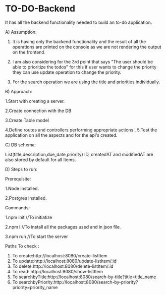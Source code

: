 # TO-DO-Backend
It has all the backend functionality needed to build an to-do application.

A) Assumption:
  1. It is having only the backend functionality and the result of all the operations are printed on the console as we are not rendering the output on the frontend.
  
 2. I am also considering for the 3rd point that says "The  user should be able to prioritize the todos" for this if user wants to change the priority they can use update operation to change the priority. 
 
 3. For the search operation we are using the title and priorities individually.
  

B) Approach:

  1.Start with creating a server.
  
  2.Create connection with the DB
  
  3.Create Table model
  
  4.Define routes and controllers performing appropriate actions
  .
  5.Test the application on all the aspects and for the api's created.
  
C) DB schema:

  List(title,description,due_date,priority)
  ID, createdAT and modifiedAT are also stored by default for all Items.
  
D) Steps to run:

  Prerequisite:
  
  1.Node installed.
  
  2.Postgres installed.

  Commands:
  
  1.npm init //To initiatize 
  
  2.npm i //To install all the packages used and in json file.
  
  3.npm run //To start the server

  Paths To check :

  1. To create:http://localhost:8080/create-listItem
  2. To update:http://localhost:8080/update-listItem/:id
  3. To delete:http://localhost:8080/delete-listItem/:id
  4. To read: http://localhost:8080/show-listItem
  5. To searchbyTitle:http://localhost:8080/search-by-title?title=title_name
  6. To searchbyPriority:http://localhost:8080/search-by-priority?priority=priority_name
